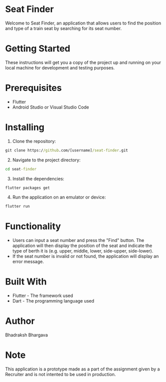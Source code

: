 # Seat Finder
Welcome to Seat Finder, an application that allows users to find the position and type of a train seat by searching for its seat number.

# Getting Started
These instructions will get you a copy of the project up and running on your local machine for development and testing purposes.

# Prerequisites
 - Flutter
 - Android Studio or Visual Studio Code
# Installing
1) Clone the repository:

```cmd
git clone https://github.com/[username]/seat-finder.git
```
2) Navigate to the project directory:
```cmd
cd seat-finder
```
3) Install the dependencies:
```cmd
flutter packages get
```
4) Run the application on an emulator or device:
```cmd
flutter run
```

# Functionality
 - Users can input a seat number and press the "Find" button.
The application will then display the position of the seat and indicate the type of berth it is (e.g. upper, middle, lower, side-upper, side-lower).
 - If the seat number is invalid or not found, the application will display an error message.
# Built With
 - Flutter - The framework used
 - Dart - The programming language used
# Author
Bhadraksh Bhargava
# Note
This application is a prototype made as a part of the assignment given by a Recruiter and is not intented to be used in production.
